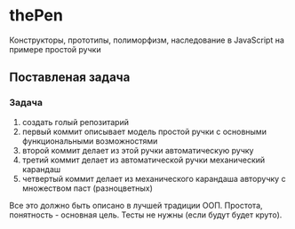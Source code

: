 <h1> thePen</h1>
Конструкторы, прототипы, полиморфизм, наследование в JavaScript на примере простой ручки 

<h2>Поставленая задача</h2>
<h3>Задача</h3>
<ol>
<li>создать голый репозитарий</li>
<li>первый коммит описывает модель простой ручки с основными функциональными возможностями</li>
<li>второй коммит делает из этой ручки автоматическую ручку</li>
<li>третий коммит делает из автоматической ручки механический карандаш</li>
<li>четвертый коммит делает из механического карандаша авторучку с множеством паст (разноцветных)</li>
</ol>
<p>Все это должно быть описано в лучшей традиции ООП. Простота, понятность - основная цель. Тесты не нужны (если будут будет круто).</p>
